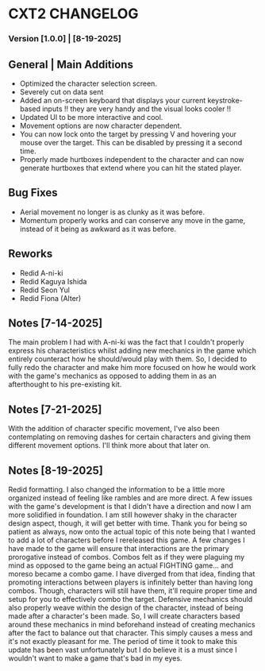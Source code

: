 # CXT2 CHANGELOG

### Version [1.0.0] | [8-19-2025]

## General | Main Additions
- Optimized the character selection screen.
- Severely cut on data sent
- Added an on-screen keyboard that displays your current keystroke-based inputs !! they are very handy and the visual looks cooler !!
- Updated UI to be more interactive and cool.
- Movement options are now character dependent.
- You can now lock onto the target by pressing V and hovering your mouse over the target. This can be disabled by pressing it a second time.
- Properly made hurtboxes independent to the character and can now generate hurtboxes that extend where you can hit the stated player.


 ## Bug Fixes
- Aerial movement no longer is as clunky as it was before. 
- Momentum properly works and can conserve any move in the game, instead of it being as awkward as it was before.

## Reworks
- Redid A-ni-ki
- Redid Kaguya Ishida
- Redid Seon Yul
- Redid Fiona (Alter)

## Notes [7-14-2025]
The main problem I had with A-ni-ki was the fact that I couldn't properly express his characteristics whilst adding new mechanics in the game which entirely counteract how he should/would play with them. So, I decided to fully redo the character and make him more focused on how he would work with the game's mechanics as opposed to adding them in as an afterthought to his pre-existing kit. 

## Notes [7-21-2025]
With the addition of character specific movement, I've also been contemplating on removing dashes for certain characters and giving them different movement options. I'll think more about that later on.

## Notes [8-19-2025]
Redid formatting. I also changed the information to be a little more organized instead of feeling like rambles and are more direct.
A few issues with the game's development is that I didn't have a direction and now I am more solidified in foundation. I am still however shaky in the character design aspect, though, it will get better with time.
Thank you for being so patient as always, now onto the actual topic of this note being that I wanted to add a lot of characters before I rereleased this game.
A few changes I have made to the game will ensure that interactions are the primary prorogative instead of combos. Combos felt as if they were plaguing my mind as opposed to the game being an actual FIGHTING game... and moreso became a combo game. I have diverged from that idea, finding that promoting interactions between players is infinitely better than having long combos. Though, characters will still have them, it'll require proper time and setup for you to effectively combo the target. 
Defensive mechanics should also properly weave within the design of the character, instead of being made after a character's been made. So, I will create characters based around these mechanics in mind beforehand instead of creating mechanics after the fact to balance out that character. This simply causes a mess and it's not exactly pleasant for me.
The period of time it took to make this update has been vast unfortunately but I do believe it is a must since I wouldn't want to make a game that's bad in my eyes.
